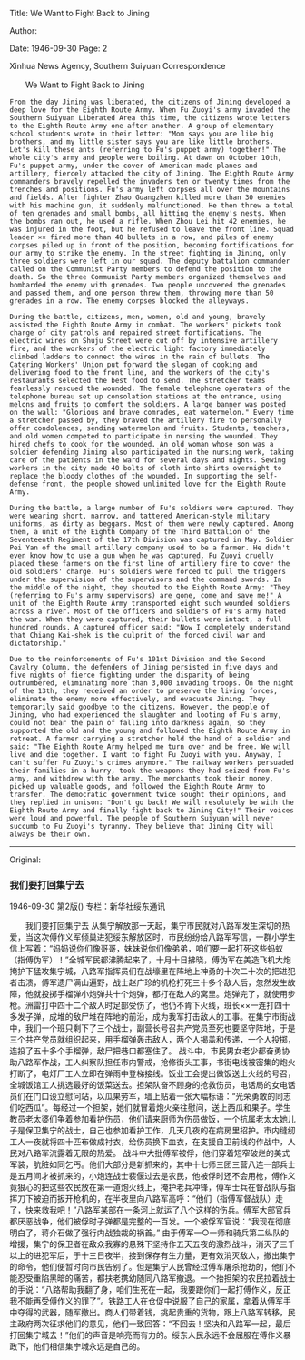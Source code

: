 Title: We Want to Fight Back to Jining

Author: 

Date: 1946-09-30
Page: 2

Xinhua News Agency, Southern Suiyuan Correspondence

　　We Want to Fight Back to Jining

    From the day Jining was liberated, the citizens of Jining developed a deep love for the Eighth Route Army. When Fu Zuoyi's army invaded the Southern Suiyuan Liberated Area this time, the citizens wrote letters to the Eighth Route Army one after another. A group of elementary school students wrote in their letter: "Mom says you are like big brothers, and my little sister says you are like little brothers. Let's kill these ants (referring to Fu's puppet army) together!" The whole city's army and people were boiling. At dawn on October 10th, Fu's puppet army, under the cover of American-made planes and artillery, fiercely attacked the city of Jining. The Eighth Route Army commanders bravely repelled the invaders ten or twenty times from the trenches and positions. Fu's army left corpses all over the mountains and fields. After fighter Zhao Guangzhen killed more than 30 enemies with his machine gun, it suddenly malfunctioned. He then threw a total of ten grenades and small bombs, all hitting the enemy's nests. When the bombs ran out, he used a rifle. When Zhou Lei hit 42 enemies, he was injured in the foot, but he refused to leave the front line. Squad leader ×× fired more than 40 bullets in a row, and piles of enemy corpses piled up in front of the position, becoming fortifications for our army to strike the enemy. In the street fighting in Jining, only three soldiers were left in our squad. The deputy battalion commander called on the Communist Party members to defend the position to the death. So the three Communist Party members organized themselves and bombarded the enemy with grenades. Two people uncovered the grenades and passed them, and one person threw them, throwing more than 50 grenades in a row. The enemy corpses blocked the alleyways.

    During the battle, citizens, men, women, old and young, bravely assisted the Eighth Route Army in combat. The workers' pickets took charge of city patrols and repaired street fortifications. The electric wires on Shuju Street were cut off by intensive artillery fire, and the workers of the electric light factory immediately climbed ladders to connect the wires in the rain of bullets. The Catering Workers' Union put forward the slogan of cooking and delivering food to the front line, and the workers of the city's restaurants selected the best food to send. The stretcher teams fearlessly rescued the wounded. The female telephone operators of the telephone bureau set up consolation stations at the entrance, using melons and fruits to comfort the soldiers. A large banner was posted on the wall: "Glorious and brave comrades, eat watermelon." Every time a stretcher passed by, they braved the artillery fire to personally offer condolences, sending watermelon and fruits. Students, teachers, and old women competed to participate in nursing the wounded. They hired chefs to cook for the wounded. An old woman whose son was a soldier defending Jining also participated in the nursing work, taking care of the patients in the ward for several days and nights. Sewing workers in the city made 40 bolts of cloth into shirts overnight to replace the bloody clothes of the wounded. In supporting the self-defense front, the people showed unlimited love for the Eighth Route Army.

    During the battle, a large number of Fu's soldiers were captured. They were wearing short, narrow, and tattered American-style military uniforms, as dirty as beggars. Most of them were newly captured. Among them, a unit of the Eighth Company of the Third Battalion of the Seventeenth Regiment of the 17th Division was captured in May. Soldier Pei Yan of the small artillery company used to be a farmer. He didn't even know how to use a gun when he was captured. Fu Zuoyi cruelly placed these farmers on the first line of artillery fire to cover the old soldiers' charge. Fu's soldiers were forced to pull the triggers under the supervision of the supervisors and the command swords. In the middle of the night, they shouted to the Eighth Route Army: "They (referring to Fu's army supervisors) are gone, come and save me!" A unit of the Eighth Route Army transported eight such wounded soldiers across a river. Most of the officers and soldiers of Fu's army hated the war. When they were captured, their bullets were intact, a full hundred rounds. A captured officer said: "Now I completely understand that Chiang Kai-shek is the culprit of the forced civil war and dictatorship."

    Due to the reinforcements of Fu's 101st Division and the Second Cavalry Column, the defenders of Jining persisted in five days and five nights of fierce fighting under the disparity of being outnumbered, eliminating more than 3,000 invading troops. On the night of the 13th, they received an order to preserve the living forces, eliminate the enemy more effectively, and evacuate Jining. They temporarily said goodbye to the citizens. However, the people of Jining, who had experienced the slaughter and looting of Fu's army, could not bear the pain of falling into darkness again, so they supported the old and the young and followed the Eighth Route Army in retreat. A farmer carrying a stretcher held the hand of a soldier and said: "The Eighth Route Army helped me turn over and be free. We will live and die together. I want to fight Fu Zuoyi with you. Anyway, I can't suffer Fu Zuoyi's crimes anymore." The railway workers persuaded their families in a hurry, took the weapons they had seized from Fu's army, and withdrew with the army. The merchants took their money, picked up valuable goods, and followed the Eighth Route Army to transfer. The democratic government twice sought their opinions, and they replied in unison: "Don't go back! We will resolutely be with the Eighth Route Army and finally fight back to Jining City!" Their voices were loud and powerful. The people of Southern Suiyuan will never succumb to Fu Zuoyi's tyranny. They believe that Jining City will always be their own.



<hr /> 

Original: 


### 我们要打回集宁去

1946-09-30
第2版()
专栏：新华社绥东通讯

　　我们要打回集宁去
    从集宁解放那一天起，集宁市民就对八路军发生深切的热爱，当这次傅作义军倾巢进犯绥东解放区时，市民纷纷给八路军写信，一群小学生信上写着：“妈妈说你们像哥哥，妹妹说你们像弟弟，咱们要一起打死这些蚂蚁（指傅伪军）！”全城军民都沸腾起来了，十月十日拂晓，傅伪军在美造飞机大炮掩护下猛攻集宁城，八路军指挥员们在战壕里在阵地上神勇的十次二十次的把进犯者击溃，傅军遗尸满山遍野，战士赵广珍的机枪打死三十多个敌人后，忽然发生故障，他就投掷手榴弹小炮弹共十个炮弹，都打在敌人的窝里。炮弹完了，就使用步枪。洲雷打中四十二个敌人时足部受伤了，他仍不肯下火线，班长××一连打四十多发子弹，成堆的敌尸堆在阵地的前沿，成为我军打击敌人的工事。在集宁市街战中，我们一个班只剩下了三个战士，副营长号召共产党员至死也要坚守阵地，于是三个共产党员就组织起来，用手榴弹轰击敌人，两个人揭盖和传递，一个人投掷，连投了五十多个手榴弹，敌尸把巷口都塞住了。
    战斗中，市民男女老少都奋勇协助八路军作战，工人纠察队担任市内警戒，抢修街头工事，书街电线被密集的炮火打断了，电灯厂工人立即在弹雨中登梯接线。饭业工会提出做饭送上火线的号召，全城饭馆工人挑选最好的饭菜送去。担架队奋不顾身的抢救伤员，电话局的女电话员们在门口设立慰问站，以瓜果劳军，墙上贴着一张大幅标语：“光荣勇敢的同志们吃西瓜”。每经过一个担架，她们就冒着炮火亲往慰问，送上西瓜和果子。学生教员老太婆们争着参加看护伤员，他们请来厨师为伤员做饭，一个抗属老太太她儿子是保卫集宁的战士，自己也参加看护工作，几天几夜的在病房里招护。市内缝纫工人一夜就将四十匹布做成衬衣，给伤员换下血衣，在支援自卫前线的作战中，人民对八路军流露着无限的热爱。
    战斗中大批傅军被俘，他们穿着短窄破烂的美式军装，肮脏如同乞丐。他们大部分是新抓来的，其中十七师三团三营八连一部兵士是五月间才被抓来的，小炮连战士裴偃过去是农民，他被俘时还不会用枪，傅作义竟狠心的把这些农民放在第一道炮火线上，掩护老兵冲锋，傅军士兵在督战队与指挥刀下被迫而扳开枪机的，在半夜里向八路军高呼：“他们（指傅军督战队）走了，快来救我吧！”八路军某部在一条河上就运了八个这样的伤兵。傅军大部官兵都厌恶战争，他们被俘时子弹都是完整的一百发。一个被俘军官说：“我现在彻底明白了，蒋介石做了强行内战独裁的祸首。”
    由于傅军一○一师和骑兵第二纵队的增援，集宁的保卫者在敌众我寡的悬殊下坚持作五天五夜的激烈战斗，消灭了三千以上的进犯军后，于十三日夜半，接到保存有生力量，更有效消灭敌人，撤出集宁的命令，他们便暂时向市民告别了。但是集宁人民曾经过傅军屠杀抢劫的，他们不能忍受重陷黑暗的痛苦，都扶老携幼随同八路军撤退。一个抬担架的农民拉着战士的手说：“八路帮助我翻了身，咱们生死在一起，我要跟你们一起打傅作义，反正我不能再受傅作义的罪了”。铁路工人在仓促中说服了自己的家属，拿着从傅军手中夺得的武器，随军撤出。商人们带着钱，挑起贵重的货物，跟上八路军转移，民主政府两次征求他们的意见，他们一致回答：“不回去！坚决和八路军一起，最后打回集宁城去！”他们的声音是响亮而有力的。绥东人民永远不会屈服在傅作义暴政下，他们相信集宁城永远是自己的。
